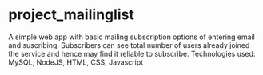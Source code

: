 # project_mailinglist

A simple web app with basic mailing subscription options of entering email and suscribing.
Subscribers can see total number of users already joined the service and hence may find it reliable to subscribe.
Technologies used: MySQL, NodeJS, HTML, CSS, Javascript
